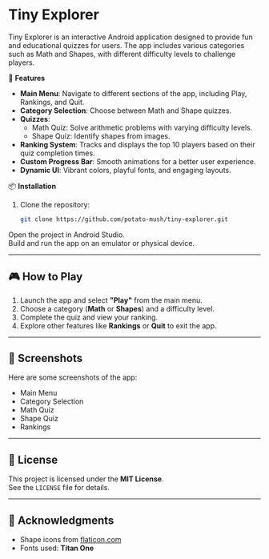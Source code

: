 # Tiny Explorer

Tiny Explorer is an interactive Android application designed to provide fun and educational quizzes for users. The app includes various categories such as Math and Shapes, with different difficulty levels to challenge players.

🚀 **Features**
- **Main Menu**: Navigate to different sections of the app, including Play, Rankings, and Quit.
- **Category Selection**: Choose between Math and Shape quizzes.
- **Quizzes**:
  - Math Quiz: Solve arithmetic problems with varying difficulty levels.
  - Shape Quiz: Identify shapes from images.
- **Ranking System**: Tracks and displays the top 10 players based on their quiz completion times.
- **Custom Progress Bar**: Smooth animations for a better user experience.
- **Dynamic UI**: Vibrant colors, playful fonts, and engaging layouts.

📦 **Installation**
1. Clone the repository:
   ```bash
   git clone https://github.com/potato-mush/tiny-explorer.git

Open the project in Android Studio.  
Build and run the app on an emulator or physical device.

---

## 🎮 How to Play

1. Launch the app and select **"Play"** from the main menu.  
2. Choose a category (**Math** or **Shapes**) and a difficulty level.  
3. Complete the quiz and view your ranking.  
4. Explore other features like **Rankings** or **Quit** to exit the app.

---

## 📸 Screenshots

Here are some screenshots of the app:

- Main Menu  
- Category Selection  
- Math Quiz  
- Shape Quiz  
- Rankings

---

## 📄 License

This project is licensed under the **MIT License**.  
See the `LICENSE` file for details.

---

## 🙏 Acknowledgments

- Shape icons from [flaticon.com](https://www.flaticon.com)  
- Fonts used: **Titan One**
